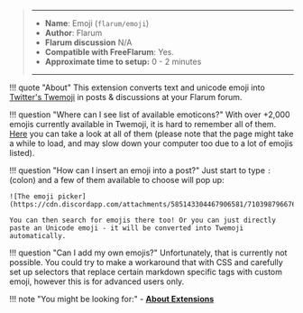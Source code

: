 > ---
> - **Name**: Emoji (`flarum/emoji`)
> - **Author**: Flarum
> - **Flarum discussion** N/A
> - **Compatible with FreeFlarum**: Yes.
> - **Approximate time to setup:** 0 - 2 minutes
>
> ---

!!! quote "About"
    This extension converts text and unicode emoji into [Twitter's Twemoji](https://twemoji.twitter.com/) in posts & discussions at your Flarum forum.
    
!!! question "Where can I see list of available emoticons?"
    With over +2,000 emojis currently available in Twemoji, it is hard to remember all of them. [Here](https://emojipedia.org/twitter/) you can take a look at all of them
    (please note that the page might take a while to load, and may slow down your computer too due to a lot of emojis listed).
    
!!! question "How can I insert an emoji into a post?"
    Just start to type `:` (colon) and a few of them available to choose will pop up:
    
    ![The emoji picker](https://cdn.discordapp.com/attachments/585143304467906581/710398796676464722/unknown.png)
    
    You can then search for emojis there too! Or you can just directly paste an Unicode emoji - it will be converted into Twemoji automatically.
    
!!! question "Can I add my own emojis?"
    Unfortunately, that is currently not possible. You could try to make a workaround that with CSS and carefully set up selectors that replace certain markdown specific tags with custom emoji, however this is for advanced users only.
    
!!! note "You might be looking for:"
    - **[About Extensions](/docs/how-to/extensions/about-extensions/)**
